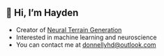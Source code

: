 <h2>👋 Hi, I’m Hayden</h2>

- Creator of [Neural Terrain Generation](https://assetstore.unity.com/packages/tools/terrain/neural-terrain-generation-249580)
- Interested in machine learning and neuroscience
- You can contact me at donnellyhd@outlook.com

<!---
hayden-donnelly/hayden-donnelly is a ✨ special ✨ repository because its `README.md` (this file) appears on your GitHub profile.
You can click the Preview link to take a look at your changes.
--->
